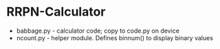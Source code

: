 # RRPN-Calculator

* babbage.py - calculator code; copy to code.py on device
* ncount.py - helper module. Defines binnum() to display binary values

